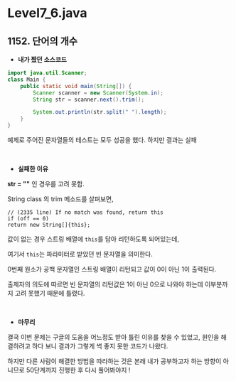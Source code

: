 # Level7_6.java
## 1152. 단어의 개수

- **내가 짰던 소스코드**

```java
import java.util.Scanner;
class Main {
    public static void main(String[]) {
        Scanner scanner = new Scanner(System.in);
        String str = scanner.next().trim();

        System.out.println(str.split(" ").length);
    }
}
```
예제로 주어진 문자열들의 테스트는 모두 성공을 했다. 하지만 결과는 실패

</br>

- **실패한 이유**

**str = ""** 인 경우를 고려 못함.

String class 의 trim 메소드를 살펴보면,
```
// (2335 line) If no match was found, return this
if (off == 0)
return new String[]{this};
```

값이 없는 경우 스트링 배열에 ```this```를 담아 리턴하도록 되어있는데, 

여기서 ```this```는 파라미터로 받았던 빈 문자열을 의미한다.

0번째 원소가 공백 문자열인 스트링 배열이 리턴되고 값이 0이 아닌 1이 출력된다.

출제자의 의도에 따르면 빈 문자열의 리턴값은 1이 아닌 0으로 나와야 하는데 이부분까지 고려 못했기 때문에 틀렸다.

</br>

- **마무리**

결국 이번 문제는 구글의 도움을 어느정도 받아 틀린 이유를 찾을 수 있었고, 원인을 해결하려고 하다 보니
결과가 그렇게 썩 좋지 못한 코드가 나왔다.

하지만 다른 사람이 해결한 방법을 따라하는 것은 본래 내가 공부하고자 하는 방향이 아니므로 50단계까지 진행한 후
다시 풀어봐야지 !
